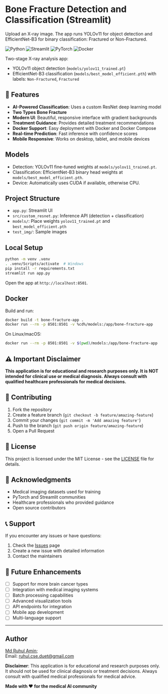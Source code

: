 # Bone Fracture Detection and Classification (Streamlit)

Upload an X-ray image. The app runs YOLOv11 for object detection and EfficientNet-B3 for binary classification: Fractured or Non-Fractured.

![Python](https://img.shields.io/badge/Python-3.9+-blue.svg)
![Streamlit](https://img.shields.io/badge/Streamlit-1.28+-red.svg)
![PyTorch](https://img.shields.io/badge/PyTorch-2.0+-orange.svg)
![Docker](https://img.shields.io/badge/Docker-Ready-2496ED.svg)

Two-stage X-ray analysis app:
- YOLOv11 object detection (`models/yolov11_trained.pt`)
- EfficientNet-B3 classification (`models/best_model_efficient.pth`) with labels: `Non-Fractured`, `Fractured`

## 🚀 Features

- **AI-Powered Classification**: Uses a custom ResNet deep learning model
- **Two Types Bone Fracture** 
- **Modern UI**: Beautiful, responsive interface with gradient backgrounds
- **Treatment Guidance**: Provides detailed treatment recommendations
- **Docker Support**: Easy deployment with Docker and Docker Compose
- **Real-time Prediction**: Fast inference with confidence scores
- **Mobile Responsive**: Works on desktop, tablet, and mobile devices

## Models
- Detection: YOLOv11 fine-tuned weights at `models/yolov11_trained.pt`.
- Classification: EfficientNet-B3 binary head weights at `models/best_model_efficient.pth`.
- Device: Automatically uses CUDA if available, otherwise CPU.

## Project Structure
- `app.py`: Streamlit UI
- `src/custom_resnet.py`: Inference API (detection + classification)
- `models/`: Place weights `yolov11_trained.pt` and `best_model_efficient.pth`
- `test_img/`: Sample images

## Local Setup
```bash
python -m venv .venv
. .venv/Scripts/activate  # Windows
pip install -r requirements.txt
streamlit run app.py
```
Open the app at `http://localhost:8501`.


## Docker
Build and run:
```bash
docker build -t bone-fracture-app .
docker run --rm -p 8501:8501 -v %cd%/models:/app/bone-fracture-app
```
On Linux/macOS:
```bash
docker run --rm -p 8501:8501 -v $(pwd)/models:/app/bone-fracture-app
```

## ⚠️ Important Disclaimer

**This application is for educational and research purposes only. It is NOT intended for clinical use or medical diagnosis. Always consult with qualified healthcare professionals for medical decisions.**

## 🤝 Contributing

1. Fork the repository
2. Create a feature branch (`git checkout -b feature/amazing-feature`)
3. Commit your changes (`git commit -m 'Add amazing feature'`)
4. Push to the branch (`git push origin feature/amazing-feature`)
5. Open a Pull Request

## 📝 License

This project is licensed under the MIT License - see the [LICENSE](LICENSE) file for details.

## 🙏 Acknowledgments

- Medical imaging datasets used for training
- PyTorch and Streamlit communities
- Healthcare professionals who provided guidance
- Open source contributors

## 📞 Support

If you encounter any issues or have questions:

1. Check the [Issues](https://github.com/ruhul-cse-duet/bone-fracture--detection-classification-streamlit/issues) page
2. Create a new issue with detailed information
3. Contact the maintainers

## 🔮 Future Enhancements

- [ ] Support for more brain cancer types
- [ ] Integration with medical imaging systems
- [ ] Batch processing capabilities
- [ ] Advanced visualization tools
- [ ] API endpoints for integration
- [ ] Mobile app development
- [ ] Multi-language support

---
## Author
[Md Ruhul Amin](https://www.linkedin.com/in/ruhul-duet-cse/);  
Email: ruhul.cse.duet@gmail.com

**Disclaimer**: This application is for educational and research purposes only. It should not be used for clinical diagnosis or treatment decisions. Always consult with qualified medical professionals for medical advice.

**Made with ❤️ for the medical AI community**

